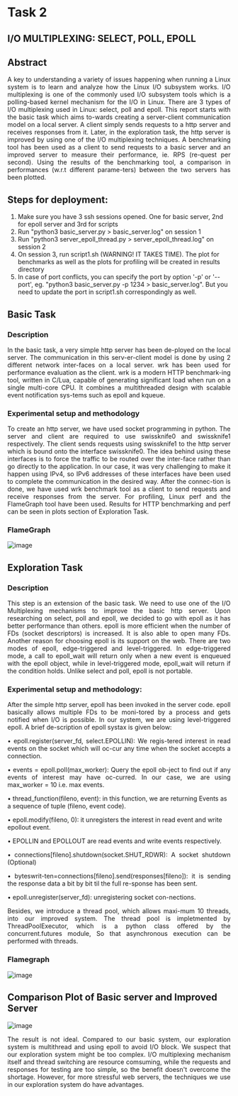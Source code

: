 # Task 2
## I/O MULTIPLEXING: SELECT, POLL, EPOLL
## Abstract
<p align="justify">A key to understanding a variety of issues happening when running a Linux system is to learn and analyze how the Linux I/O subsystem works. I/O multiplexing is one of the commonly used I/O subsystem tools which is a polling-based kernel mechanism for the I/O in Linux. There are 3 types of I/O multiplexing used in Linux: select, poll and epoll. This report starts with the basic task which aims to-wards creating a server-client communication model on a local server. A client simply sends requests to a http server and receives responses from it. Later, in the exploration task, the http server is improved by using one of the I/O multiplexing techniques. A benchmarking tool has been used as a client to send requests to a basic server and an improved server to measure their performance, ie. RPS (re-quest per second). Using the results of the benchmarking tool, a comparison in performances (w.r.t different parame-ters) between the two servers has been plotted.

## Steps for deployment:
<ol>
<li>Make sure you have 3 ssh sessions opened. One for basic server, 2nd for epoll server and 3rd for scripts
<li>Run "python3 basic_server.py > basic_server.log" on session 1
<li>Run "python3 server_epoll_thread.py > server_epoll_thread.log" on session 2
<li>On session 3, run script1.sh (WARNING! IT TAKES TIME). The plot for benchmarks as well as the plots for profiling will be created in results directory
<li>In case of port conflicts, you can specify the port by option '-p' or '--port', eg. "python3 basic_server.py -p 1234 > basic_server.log". But you need to update the port in script1.sh correspondingly as well.
</ol>
  
## Basic Task
### Description
<p align="justify"> In the basic task, a very simple http server has been de-ployed on the local server. The communication in this serv-er-client model is done by using 2 different network inter-faces on a local server. wrk has been used for performance evaluation as the client. wrk is a modern HTTP benchmark-ing tool, written in C/Lua, capable of generating significant load when run on a single multi-core CPU. It combines a multithreaded design with scalable event notification sys-tems such as epoll and kqueue.

### Experimental setup and methodology
<p align="justify">To create an http server, we have used socket programming in python. The server and client are required to use swissknife0 and swissknife1 respectively. The client sends requests using swissknife1 to the http server which is bound onto the interface swissknife0. The idea behind using these interfaces is to force the traffic to be routed over the inter-face rather than go directly to the application. In our case, it was very challenging to make it happen using IPv4, so IPv6 addresses of these interfaces have been used to complete the communication in the desired way. After the connec-tion is done, we have used wrk benchmark tool as a client to send requests and receive responses from the server. For profiling, Linux perf and the FlameGraph tool have been used. Results for HTTP benchmarking and perf can be seen in plots section of Exploration Task.

### FlameGraph
  
![image](https://user-images.githubusercontent.com/76809539/143503876-a84aeeda-8f22-4823-928a-b92481c084d4.png)
  
## Exploration Task
### Description
<p align="justify">This step is an extension of the basic task. We need to use one of the I/O Multiplexing mechanisms to improve the basic http server. Upon researching on select, poll and epoll, we decided to go with epoll as it has better performance than others. epoll is more efficient when the number of FDs (socket descriptors) is increased. It is also able to open many FDs. Another reason for choosing epoll is its support on the web. There are two modes of epoll, edge-triggered and level-triggered. In edge-triggered mode, a call to epoll_wait will return only when a new event is enqueued with the epoll object, while in level-triggered mode, epoll_wait will return if the condition holds. Unlike select and poll, epoll is not portable.
  
### Experimental setup and methodology:

<p align="justify">After the simple http server, epoll has been invoked in the server code. epoll basically allows multiple FDs to be moni-tored by a process and gets notified when I/O is possible. In our system, we are using level-triggered epoll. A brief de-scription of epoll systax is given below:
  
<p align="justify">•	epoll.register(server_fd, select.EPOLLIN): We regis-tered interest in read events on the socket which will oc-cur any time when the socket accepts a connection. 
  
<p align="justify">•	events = epoll.poll(max_worker): Query the epoll ob-ject to find out if any events of interest may have oc-curred. In our case, we are using max_worker = 10 i.e. max events.

•	thread_function(fileno, event): in this function, we are returning Events as a sequence of tuple (fileno, event code).

•	epoll.modify(fileno, 0): it unregisters the interest in read event and write epollout event.
  
•	EPOLLIN and EPOLLOUT are read events and write events respectively.

<p align="justify">•	connections[fileno].shutdown(socket.SHUT_RDWR): A socket shutdown (Optional)
  
<p align="justify">•	byteswrit-ten=connections[fileno].send(responses[fileno]): it is sending the response data a bit by bit til the full re-sponse has been sent.
  
•	epoll.unregister(server_fd): unregistering socket con-nections.
  
<p align="justify">Besides, we introduce a thread pool, which allows maxi-mum 10 threads, into our improved system. The thread pool is impletmented by ThreadPoolExecutor, which is a python class offered by the concurrent.futures module, So that asynchronous execution can be performed with threads.

### Flamegraph
  
![image](https://user-images.githubusercontent.com/76809539/143504314-d392d812-613a-418b-9f8e-8081ce408637.png)

## Comparison Plot of Basic server and Improved Server

![image](https://user-images.githubusercontent.com/76809539/143503765-dcc90a9a-c49b-433a-9d9e-8c2a68d5f99b.png)
  
<p align="justify">The result is not ideal. Compared to our basic system, our exploration system is multithread and using epoll to avoid I/O block. We suspect that our exploration system might be too complex. I/O multiplexing mechanism itself and thread switching are resource comsuming, while the requests and responses for testing are too simple, so the benefit doesn't overcome the shortage. However, for more stressful web servers, the techniques we use in our exploration system do have advantages.
